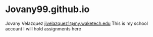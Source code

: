 # Jovany99.github.io
 Jovany Velazquez 
jivelazquez1@my.waketech.edu
This is my school account 
I will hold assignments here